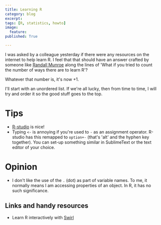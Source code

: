 ```yaml
---
title: Learning R
category: blog
excerpt:
tags: [R, statistics, howto]
image:
  feature:
published: True

---
```


I was asked by a colleague yesterday if there were any resources on the internet to help learn R. I feel that that should have an answer crafted by someone like [Randall Munroe](http://xkcd.com/about/) along the lines of 'What if you tried to count the number of ways there are to learn R'?

Whatever that number is, it's now +1.

I'll start with an unordered list. If we're all lucky, then from time to time, I will try and order it so the good stuff goes to the top.

# Tips

- [R-studio](http://www.rstudio.com/) is nice!
- Typing `<-` is annoying if you're used to `-` as an assignment operator. R-studio has this remapped to `option+-` (that's 'alt' and the hyphen key together). You can set-up something similar in SublimeText or the text editor of your choice.


# Opinion

- I don't like the use of the `.` (dot) as part of variable names. To me, it normally means I am accessing properties of an object. In R, it has no such significance. 



## Links and handy resources

- Learn R interactively with [Swirl](http://swirlstats.com/)